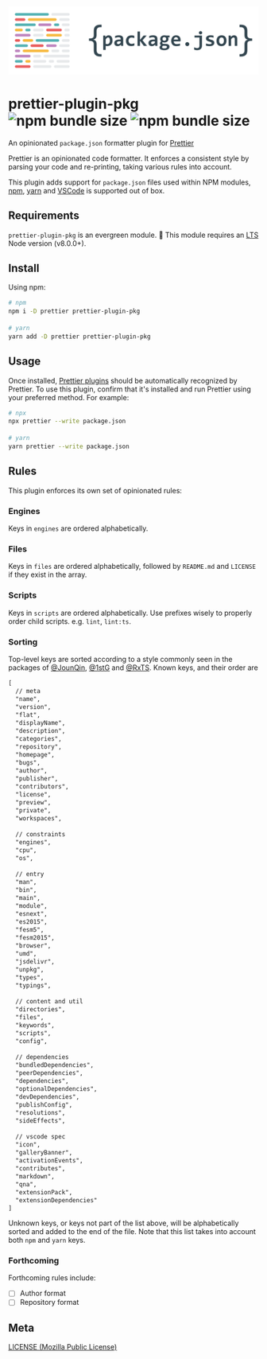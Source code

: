 ![banner](https://raw.githubusercontent.com/rx-ts/prettier/master/assets/pkg.svg?sanitize=true)

# prettier-plugin-pkg ![npm bundle size](https://img.shields.io/bundlephobia/min/prettier-plugin-pkg) ![npm bundle size](https://img.shields.io/bundlephobia/minzip/prettier-plugin-pkg)

An opinionated `package.json` formatter plugin for [Prettier](https://prettier.io)

Prettier is an opinionated code formatter. It enforces a consistent style by parsing your code and re-printing, taking various rules into account.

This plugin adds support for `package.json` files used within NPM modules, [npm][], [yarn][] and [VSCode][] is supported out of box.

## Requirements

`prettier-plugin-pkg` is an evergreen module. 🌲 This module requires an [LTS](https://github.com/nodejs/Release) Node version (v8.0.0+).

## Install

Using npm:

```sh
# npm
npm i -D prettier prettier-plugin-pkg

# yarn
yarn add -D prettier prettier-plugin-pkg
```

## Usage

Once installed, [Prettier plugins](https://prettier.io/docs/en/plugins.html) should be automatically recognized by Prettier. To use this plugin, confirm that it's installed and run Prettier using your preferred method. For example:

```sh
# npx
npx prettier --write package.json

# yarn
yarn prettier --write package.json
```

## Rules

This plugin enforces its own set of opinionated rules:

### Engines

Keys in `engines` are ordered alphabetically.

### Files

Keys in `files` are ordered alphabetically, followed by `README.md` and `LICENSE` if they exist in the array.

### Scripts

Keys in `scripts` are ordered alphabetically. Use prefixes wisely to properly order child scripts. e.g. `lint`, `lint:ts`.

### Sorting

Top-level keys are sorted according to a style commonly seen in the packages of [@JounQin](https://github.com/JounQin), [@1stG](https://github.com/1stG) and [@RxTS](https://github.com/rx-ts). Known keys, and their order are

```jsonc
[
  // meta
  "name",
  "version",
  "flat",
  "displayName",
  "description",
  "categories",
  "repository",
  "homepage",
  "bugs",
  "author",
  "publisher",
  "contributors",
  "license",
  "preview",
  "private",
  "workspaces",

  // constraints
  "engines",
  "cpu",
  "os",

  // entry
  "man",
  "bin",
  "main",
  "module",
  "esnext",
  "es2015",
  "fesm5",
  "fesm2015",
  "browser",
  "umd",
  "jsdelivr",
  "unpkg",
  "types",
  "typings",

  // content and util
  "directories",
  "files",
  "keywords",
  "scripts",
  "config",

  // dependencies
  "bundledDependencies",
  "peerDependencies",
  "dependencies",
  "optionalDependencies",
  "devDependencies",
  "publishConfig",
  "resolutions",
  "sideEffects",

  // vscode spec
  "icon",
  "galleryBanner",
  "activationEvents",
  "contributes",
  "markdown",
  "qna",
  "extensionPack",
  "extensionDependencies"
]
```

Unknown keys, or keys not part of the list above, will be alphabetically sorted and added to the end of the file. Note that this list takes into account both `npm` and `yarn` keys.

### Forthcoming

Forthcoming rules include:

- [ ] Author format
- [ ] Repository format

## Meta

[LICENSE (Mozilla Public License)](./LICENSE)

[npm]: https://docs.npmjs.com/files/package.json
[yarn]: https://yarnpkg.com/docs/package-j
[vscode]: https://code.visualstudio.com/api/references/extension-manifest
